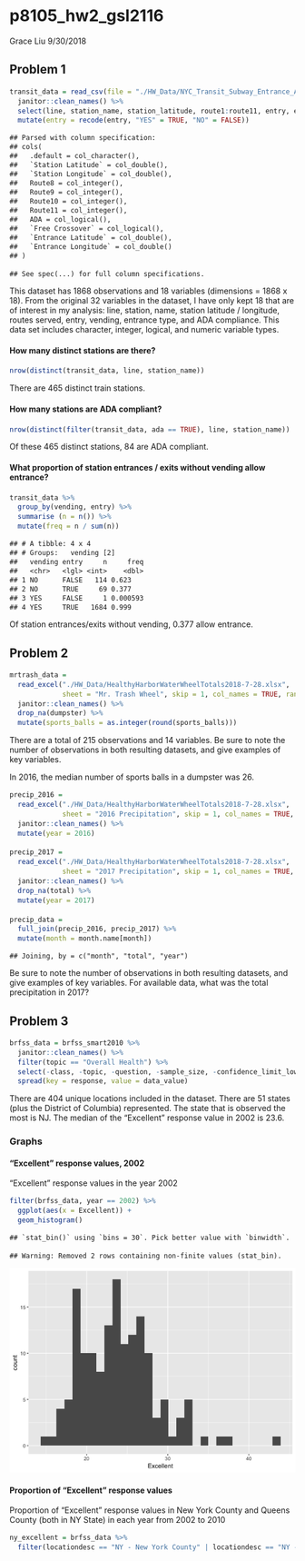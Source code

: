 p8105\_hw2\_gsl2116
================
Grace Liu
9/30/2018

Problem 1
---------

``` r
transit_data = read_csv(file = "./HW_Data/NYC_Transit_Subway_Entrance_And_Exit_Data.csv") %>% 
  janitor::clean_names() %>% 
  select(line, station_name, station_latitude, route1:route11, entry, entrance_type, vending, ada) %>% 
  mutate(entry = recode(entry, "YES" = TRUE, "NO" = FALSE))
```

    ## Parsed with column specification:
    ## cols(
    ##   .default = col_character(),
    ##   `Station Latitude` = col_double(),
    ##   `Station Longitude` = col_double(),
    ##   Route8 = col_integer(),
    ##   Route9 = col_integer(),
    ##   Route10 = col_integer(),
    ##   Route11 = col_integer(),
    ##   ADA = col_logical(),
    ##   `Free Crossover` = col_logical(),
    ##   `Entrance Latitude` = col_double(),
    ##   `Entrance Longitude` = col_double()
    ## )

    ## See spec(...) for full column specifications.

This dataset has 1868 observations and 18 variables (dimensions = 1868 x 18). From the original 32 variables in the dataset, I have only kept 18 that are of interest in my analysis: line, station, name, station latitude / longitude, routes served, entry, vending, entrance type, and ADA compliance. This data set includes character, integer, logical, and numeric variable types.

#### How many distinct stations are there?

``` r
nrow(distinct(transit_data, line, station_name))
```

There are 465 distinct train stations.

#### How many stations are ADA compliant?

``` r
nrow(distinct(filter(transit_data, ada == TRUE), line, station_name))
```

Of these 465 distinct stations, 84 are ADA compliant.

#### What proportion of station entrances / exits without vending allow entrance?

``` r
transit_data %>%
  group_by(vending, entry) %>%
  summarise (n = n()) %>%
  mutate(freq = n / sum(n))
```

    ## # A tibble: 4 x 4
    ## # Groups:   vending [2]
    ##   vending entry     n     freq
    ##   <chr>   <lgl> <int>    <dbl>
    ## 1 NO      FALSE   114 0.623   
    ## 2 NO      TRUE     69 0.377   
    ## 3 YES     FALSE     1 0.000593
    ## 4 YES     TRUE   1684 0.999

Of station entrances/exits without vending, 0.377 allow entrance.

Problem 2
---------

``` r
mrtrash_data =
  read_excel("./HW_Data/HealthyHarborWaterWheelTotals2018-7-28.xlsx",
             sheet = "Mr. Trash Wheel", skip = 1, col_names = TRUE, range = "A2:N256") %>% 
  janitor::clean_names() %>% 
  drop_na(dumpster) %>% 
  mutate(sports_balls = as.integer(round(sports_balls)))
```

There are a total of 215 observations and 14 variables. Be sure to note the number of observations in both resulting datasets, and give examples of key variables.

In 2016, the median number of sports balls in a dumpster was 26.

``` r
precip_2016 =
  read_excel("./HW_Data/HealthyHarborWaterWheelTotals2018-7-28.xlsx",
             sheet = "2016 Precipitation", skip = 1, col_names = TRUE, range = "A2:B14") %>% 
  janitor::clean_names() %>% 
  mutate(year = 2016)

precip_2017 =
  read_excel("./HW_Data/HealthyHarborWaterWheelTotals2018-7-28.xlsx",
             sheet = "2017 Precipitation", skip = 1, col_names = TRUE, range = "A2:B14") %>%
  janitor::clean_names() %>% 
  drop_na(total) %>% 
  mutate(year = 2017)

precip_data =
  full_join(precip_2016, precip_2017) %>% 
  mutate(month = month.name[month])
```

    ## Joining, by = c("month", "total", "year")

Be sure to note the number of observations in both resulting datasets, and give examples of key variables. For available data, what was the total precipitation in 2017?

Problem 3
---------

``` r
brfss_data = brfss_smart2010 %>% 
  janitor::clean_names() %>% 
  filter(topic == "Overall Health") %>% 
  select(-class, -topic, -question, -sample_size, -confidence_limit_low:-geo_location) %>% 
  spread(key = response, value = data_value)
```

There are 404 unique locations included in the dataset. There are 51 states (plus the District of Columbia) represented. The state that is observed the most is NJ. The median of the “Excellent” response value in 2002 is 23.6.

### Graphs

#### “Excellent” response values, 2002

“Excellent” response values in the year 2002

``` r
filter(brfss_data, year == 2002) %>% 
  ggplot(aes(x = Excellent)) +
  geom_histogram()
```

    ## `stat_bin()` using `bins = 30`. Pick better value with `binwidth`.

    ## Warning: Removed 2 rows containing non-finite values (stat_bin).

![](p8105_hw2_gsl2116_files/figure-markdown_github/unnamed-chunk-1-1.png)

#### Proportion of “Excellent” response values

Proportion of “Excellent” response values in New York County and Queens County (both in NY State) in each year from 2002 to 2010

``` r
ny_excellent = brfss_data %>% 
  filter(locationdesc == "NY - New York County" | locationdesc == "NY - Queens County")
```
